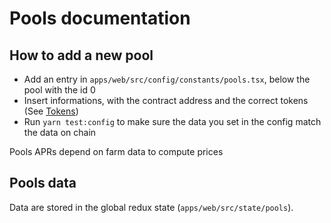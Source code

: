 # Pools documentation

## How to add a new pool

- Add an entry in `apps/web/src/config/constants/pools.tsx`, below the pool with the id 0
- Insert informations, with the contract address and the correct tokens (See [Tokens](./Tokens.md))
- Run `yarn test:config` to make sure the data you set in the config match the data on chain

Pools APRs depend on farm data to compute prices

## Pools data

Data are stored in the global redux state (`apps/web/src/state/pools`).
